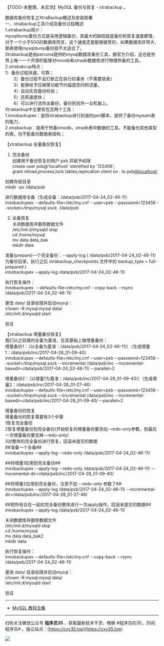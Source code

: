 【TODO-未整理、未实测】MySQL 备份与恢复 - xtrabackup 。
<!-- more -->

数据库备份恢复之XtraBackup概述及安装部署  
一、xtrabackup工具介绍及备份过程概述  
1.xtrabackup简介：  
mysqldump备份方式是采用逻辑备份，其最大的缺陷就是备份和恢复速度都慢，对于一个小于50G的数据库而言，这个速度还是能够接受的，如果数据库非常大，那再使用mysqldump备份就不太适合了。  
Xtrabackup是由percona提供的mysql数据库备份工具，据官方介绍，这也是世界上唯一一个开源的能够对innodb和xtradb数据库进行物理热备的工具。  
2.xtrabakcup特点：  
1）备份过程快速，可靠；  
　　2）备份过程不会打断正在执行的事务（不需要锁表）  
　　3）能够给予压缩等功能节约磁盘空间和流量。  
　　4）自动实现备份检验；  
　　5）还原速度快；  
　　6）可以进行流传出备份，备份到另外一台机器上。  
Xtrabackup中主要有包含两个工具：  
1.innobackupex：是将xtrabackup进行封装的perl脚本，提供了备份myisam表的能力，  
2.xtrabackup：是用于热备innodb，xtradb表中数据的工具，不能备份其他类型的表，也不能备份数据表结构；

【xtrabackup 全量备份恢复】  
1. 完全备份  
创建用于备份恢复的用户 pxb 并赋予权限  
create user pxb@'localhost' identified by '123456';  
grant reload,process,lock tables,replication client on *.* to pxb[@localhost](https://my.oschina.net/u/570656);

创建存放目录  
mkdir -pv /data/pxb

进行数据库全备（生成全备：/data/pxb/2017-04-24_02-46-11）  
innobackupex --defaults-file=/etc/my.cnf --user=pxb --password=123456 --socket=/tmp/mysql.sock  /data/pxb

2. 全备恢复  
关闭数据库并删除数据文件  
/etc/init.d/mysqld stop  
cd /home/mysql  
mv data data_bak  
mkdir data

准备(prepare)一个完全备份：--apply-log ( /data/pxb/2017-04-24\_02-46-11/ 为备份目录，执行之后 xtrabackup\_checkpoints 文件中的 backup_type = full-prepared )  
innobackupex --apply-log /data/pxb/2017-04-24_02-46-11/

执行恢复操作：  
innobackupex  --defaults-file=/etc/my.cnf --copy-back --rsync /data/pxb/2017-04-24_02-46-11/

更改 data/ 目录权限并启动mysql：  
chown -R mysql:mysql data/  
/etc/init.d/mysqld start

验证

  
【xtrabackup 增量备份恢复】  
我们以之前做的全备为基准，在其基础上做增量备份：  
增量备份1：（以全备为基准：/data/pxb/2017-04-24\_02-46-11/）（生成增量1：/data/pxb/inc/2017-04-28\_01-09-40）  
innobackupex --defaults-file=/etc/my.cnf --user=pxb --password=123456 --socket=/tmp/mysql.sock --incremental /data/pxb/inc --incremental-basedir=/data/pxb/2017-04-24_02-46-11/ --parallel=2

增量备份2：（以增量1为基准：/data/pxb/inc/2017-04-28\_01-09-40/）（生成增量2：/data/pxb/inc/2017-04-28\_01-27-46）  
innobackupex --defaults-file=/etc/my.cnf --user=pxb --password=123456 --socket=/tmp/mysql.sock --incremental /data/pxb/inc --incremental-basedir=/data/pxb/inc/2017-04-28_01-09-40/ --parallel=2

增量备份的恢复  
增量备份的恢复需要有3个步骤  
1恢复完全备份  
2恢复增量备份到完全备份(开始恢复的增量备份要添加--redo-only参数，到最后一次增量备份要去掉--redo-only)  
3对整体的完全备份进行恢复，回滚未提交的数据  
##准备一个全备##  
innobackupex --apply-log --redo-only /data/pxb/2017-04-24_02-46-11/

##将增量1应用到完全备份##  
innobackupex --apply-log --redo-only /data/pxb/2017-04-24\_02-46-11/ --incremental-dir=/data/pxb/inc/2017-04-28\_01-09-40/

##将增量2应用到完全备份，注意不加 --redo-only 参数了##  
innobackupex --apply-log /data/pxb/2017-04-24\_02-46-11/ --incremental-dir=/data/pxb/inc/2017-04-28\_01-27-46/

##把所有合在一起的完全备份整体进行一次apply操作，回滚未提交的数据##  
innobackupex --apply-log /data/pxb/2017-04-24_02-46-11/

关闭数据库并删除数据文件  
/etc/init.d/mysqld stop  
cd /home/mysql  
mv data data_bak2  
mkdir data

执行恢复操作：  
innobackupex --defaults-file=/etc/my.cnf --copy-back --rsync /data/pxb/2017-04-24_02-46-11/

更改 data/ 目录权限并启动mysql：  
chown -R mysql:mysql data/  
/etc/init.d/mysqld start

验证

---

- [MySQL 教程合集](https://mp.weixin.qq.com/s/jflrWU62pBtevS62lEIHkQ)


---

扫码关注微信公众号 **程序员35** ，获取最新技术干货，畅聊 #程序员的35，35的程序员# 。独立站点：[https://cxy35.top](https://cxy35.top)

![](https://oscimg.oschina.net/oscnet/up-285838b9c516db5bb1ba760f292f2346078.JPEG)
